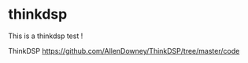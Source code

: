 # thinkdsp
This is a thinkdsp test !

ThinkDSP
https://github.com/AllenDowney/ThinkDSP/tree/master/code
